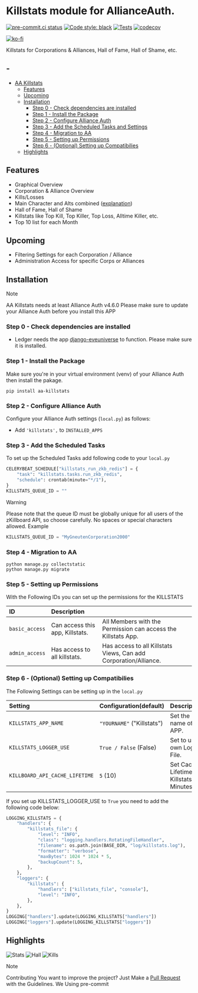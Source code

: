 # Killstats module for AllianceAuth.<a name="aa-killstats"></a>

[![pre-commit.ci status](https://results.pre-commit.ci/badge/github/Geuthur/aa-killstats/master.svg)](https://results.pre-commit.ci/latest/github/Geuthur/aa-killstats/master)
[![Code style: black](https://img.shields.io/badge/code%20style-black-000000.svg)](https://github.com/psf/black)
[![Tests](https://github.com/Geuthur/aa-killstats/actions/workflows/autotester.yml/badge.svg)](https://github.com/Geuthur/aa-killstats/actions/workflows/autotester.yml)
[![codecov](https://codecov.io/gh/Geuthur/aa-killstats/graph/badge.svg?token=jRicu5enZF)](https://codecov.io/gh/Geuthur/aa-killstats)

[![ko-fi](https://ko-fi.com/img/githubbutton_sm.svg)](https://ko-fi.com/W7W810Q5J4)

Killstats for Corporations & Alliances, Hall of Fame, Hall of Shame, etc.

## -

- [AA Killstats](#aa-killstats)
  - [Features](#features)
  - [Upcoming](#upcoming)
  - [Installation](#features)
    - [Step 0 - Check dependencies are installed](#step0)
    - [Step 1 - Install the Package](#step1)
    - [Step 2 - Configure Alliance Auth](#step2)
    - [Step 3 - Add the Scheduled Tasks and Settings](#step3)
    - [Step 4 - Migration to AA](#step4)
    - [Step 5 - Setting up Permissions](#step5)
    - [Step 6 - (Optional) Setting up Compatibilies](#step6)
  - [Highlights](#highlights)

## Features<a name="features"></a>

- Graphical Overview
- Corporation & Alliance Overview
- Kills/Losses
- Main Character and Alts combined ([explanation](/killstats/docs/explanation.md))
- Hall of Fame, Hall of Shame
- Killstats like Top Kill, Top Killer, Top Loss, Alltime Killer, etc.
- Top 10 list for each Month

## Upcoming<a name="upcoming"></a>

- Filtering Settings for each Corporation / Alliance
- Administration Access for specific Corps or Alliances

## Installation<a name="installation"></a>

> [!NOTE]
> AA Killstats needs at least Alliance Auth v4.6.0
> Please make sure to update your Alliance Auth before you install this APP

### Step 0 - Check dependencies are installed<a name="step0"></a>

- Ledger needs the app [django-eveuniverse](https://apps.allianceauth.org/apps/detail/django-eveuniverse) to function. Please make sure it is installed.

### Step 1 - Install the Package<a name="step1"></a>

Make sure you're in your virtual environment (venv) of your Alliance Auth then install the pakage.

```shell
pip install aa-killstats
```

### Step 2 - Configure Alliance Auth<a name="step2"></a>

Configure your Alliance Auth settings (`local.py`) as follows:

- Add `'killstats',` to `INSTALLED_APPS`

### Step 3 - Add the Scheduled Tasks<a name="step3"></a>

To set up the Scheduled Tasks add following code to your `local.py`

```python
CELERYBEAT_SCHEDULE["killstats_run_zkb_redis"] = {
    "task": "killstats.tasks.run_zkb_redis",
    "schedule": crontab(minute="*/1"),
}
KILLSTATS_QUEUE_ID = ""
```

> [!WARNING]
> Please note that the queue ID must be globally unique for all users of the zKillboard API, so choose carefully.
> No spaces or special characters allowed.
> Example

```python
KILLSTATS_QUEUE_ID = "MyGneutenCorporation2000"
```

### Step 4 - Migration to AA<a name="step4"></a>

```shell
python manage.py collectstatic
python manage.py migrate
```

### Step 5 - Setting up Permissions<a name="step5"></a>

With the Following IDs you can set up the permissions for the KILLSTATS

| ID             | Description                     |                                                                  |
| :------------- | :------------------------------ | :--------------------------------------------------------------- |
| `basic_access` | Can access this app, Killstats. | All Members with the Permission can access the Killstats App.    |
| `admin_access` | Has access to all killstats.    | Has access to all Killstats Views, Can add Corporation/Alliance. |

### Step 6 - (Optional) Setting up Compatibilies<a name="step6"></a>

The Following Settings can be setting up in the `local.py`

| Setting                        | Configuration(default)     | Description                                  |
| :----------------------------- | :------------------------- | :------------------------------------------- |
| `KILLSTATS_APP_NAME`           | `"YOURNAME"` ("Killstats") | Set the name of the APP.                     |
| `KILLSTATS_LOGGER_USE`         | `True / False` (False)     | Set to use own Logger File.                  |
| `KILLBOARD_API_CACHE_LIFETIME` | `5` (10)                   | Set Cache Lifetime for Killstats in Minutes. |

If you set up KILLSTATS_LOGGER_USE to `True` you need to add the following code below:

```python
LOGGING_KILLSTATS = {
    "handlers": {
        "killstats_file": {
            "level": "INFO",
            "class": "logging.handlers.RotatingFileHandler",
            "filename": os.path.join(BASE_DIR, "log/killstats.log"),
            "formatter": "verbose",
            "maxBytes": 1024 * 1024 * 5,
            "backupCount": 5,
        },
    },
    "loggers": {
        "killstats": {
            "handlers": ["killstats_file", "console"],
            "level": "INFO",
        },
    },
}
LOGGING["handlers"].update(LOGGING_KILLSTATS["handlers"])
LOGGING["loggers"].update(LOGGING_KILLSTATS["loggers"])
```

## Highlights<a name="highlights"></a>

![Stats](/killstats/docs/img/killstats1.png)
![Hall](/killstats/docs/img/killstats2.png)
![Kills](/killstats/docs/img/killstats3.png)

> [!NOTE]
> Contributing
> You want to improve the project?
> Just Make a [Pull Request](https://github.com/Geuthur/aa-killstats/pulls) with the Guidelines.
> We Using pre-commit
